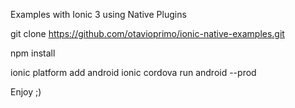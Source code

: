 Examples with Ionic 3 using Native Plugins

git clone https://github.com/otavioprimo/ionic-native-examples.git

npm install

ionic platform add android
ionic cordova run android --prod

Enjoy ;)
